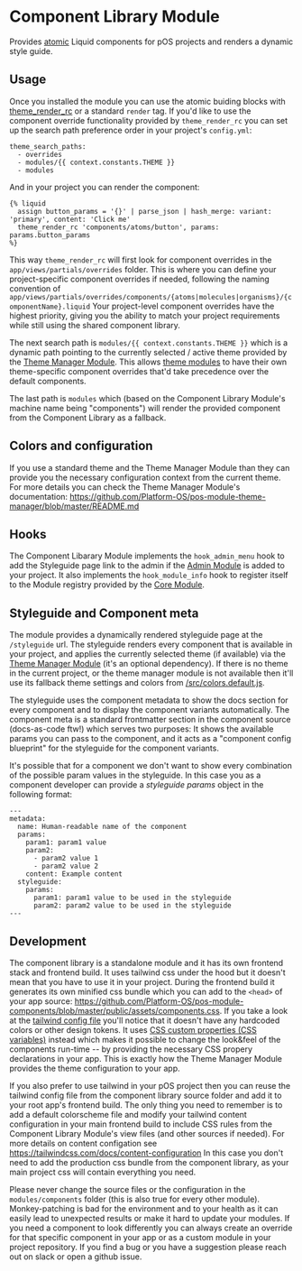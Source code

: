 # Component Library Module

Provides [atomic](https://atomicdesign.bradfrost.com/table-of-contents/) Liquid components for pOS projects and renders a dynamic style guide.

## Usage

Once you installed the module you can use the atomic buiding blocks with [theme_render_rc](https://documentation.platformos.com/api-reference/liquid/platformos-tags#theme_render_rc) or a standard `render` tag.
If you'd like to use the component override functionality provided by `theme_render_rc` you can set up the search path preference order in your project's `config.yml`:
```
theme_search_paths:
  - overrides
  - modules/{{ context.constants.THEME }}
  - modules
```

And in your project you can render the component: 
```
{% liquid 
  assign button_params = '{}' | parse_json | hash_merge: variant: 'primary', content: 'Click me'
  theme_render_rc 'components/atoms/button', params: params.button_params
%}
```

This way `theme_render_rc` will first look for component overrides in the `app/views/partials/overrides` folder. This is where you can define your project-specific component overrides if needed, following the naming convention of `app/views/partials/overrides/components/{atoms|molecules|organisms}/{componentName}.liquid`
Your project-level component overrides have the highest priority, giving you the ability to match your project requirements while still using the shared component library.

The next search path is `modules/{{ context.constants.THEME }}` which is a dynamic path pointing to the currently selected / active theme provided by the [Theme Manager Module](https://github.com/Platform-OS/pos-module-theme-manager). This allows [theme modules](https://github.com/Platform-OS/pos-theme-module-template) to have their own theme-specific component overrides that'd take precedence over the default components.

The last path is `modules` which (based on the Component Library Module's machine name being "components") will render the provided component from the Component Library as a fallback.

## Colors and configuration

If you use a standard theme and the Theme Manager Module than they can provide you the necessary configuration context from the current theme.  
For more details you can check the Theme Manager Module's documentation: https://github.com/Platform-OS/pos-module-theme-manager/blob/master/README.md

## Hooks

The Component Libarary Module implements the `hook_admin_menu` hook to add the Styleguide page link to the admin if the [Admin Module](https://github.com/Platform-OS/pos-module-admin) is added to your project.
It also implements the `hook_module_info` hook to register itself to the Module registry provided by the [Core Module](https://github.com/Platform-OS/pos-module-core).

## Styleguide and Component meta

The module provides a dynamically rendered styleguide page at the `/styleguide` url.
The styleguide renders every component that is available in your project, and applies the currently selected theme (if available) via the [Theme Manager Module](https://github.com/Platform-OS/pos-module-theme-manager) (it's an optional dependency). If there is no theme in the current project, or the theme manager module is not available then it'll use its fallback theme settings and colors from [/src/colors.default.js](https://github.com/Platform-OS/pos-module-components/blob/master/src/colors.default.js).

The styleguide uses the component metadata to show the docs section for every component and to display the component variants automatically.
The component meta is a standard frontmatter section in the component source (docs-as-code ftw!) which serves two purposes: It shows the available params you can pass to the component, and it acts as a "component config blueprint" for the styleguide for the component variants.

It's possible that for a component we don't want to show every combination of the possible param values in the styleguide. In this case you as a component developer can provide a _styleguide params_ object in the following format:
```
---
metadata:
  name: Human-readable name of the component
  params:
    param1: param1 value
    param2:
      - param2 value 1
      - param2 value 2
    content: Example content 
  styleguide:
    params:
      param1: param1 value to be used in the styleguide
      param2: param2 value to be used in the styleguide
---
```

## Development

The component library is a standalone module and it has its own frontend stack and frontend build.
It uses tailwind css under the hood but it doesn't mean that you have to use it in your project. During the frontend build it generates its own minified css bundle which you can add to the `<head>` of your app source: https://github.com/Platform-OS/pos-module-components/blob/master/public/assets/components.css.
If you take a look at the [tailwind config file](https://github.com/Platform-OS/pos-module-components/blob/master/src/tailwind.config.js) you'll notice that it doesn't have any hardcoded colors or other design tokens. It uses [CSS custom properties (CSS variables)](https://developer.mozilla.org/en-US/docs/Web/CSS/Using_CSS_custom_properties) instead which makes it possible to change the look&feel of the components run-time -- by providing the necessary CSS propery declarations in your app. This is exactly how the Theme Manager Module provides the theme configuration to your app.

If you also prefer to use tailwind in your pOS project then you can reuse the tailwind config file from the component library source folder and add it to your root app's frontend build. The only thing you need to remember is to add a default colorscheme file and modify your tailwind content configuration in your main frontend build to include CSS rules from the Component Library Module's view files (and other sources if needed). For more details on content configation see https://tailwindcss.com/docs/content-configuration 
In this case you don't need to add the production css bundle from the component library, as your main project css will contain everything you need.

Please never change the source files or the configuration in the `modules/components` folder (this is also true for every other module). 
Monkey-patching is bad for the environment and to your health as it can easily lead to unexpected results or make it hard to update your modules.
If you need a component to look differently you can always create an override for that specific component in your app or as a custom module in your project repository.
If you find a bug or you have a suggestion please reach out on slack or open a github issue.
